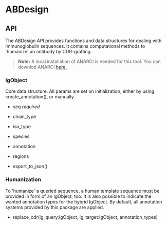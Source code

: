 # ABDesign

## API

The ABDesign API provides functions and data structures for dealing with Immunoglobulin sequences. It contains computational methods to 'humanize' an antibody by CDR-grafting.

> **Note:** A local installation of ANARCI is needed for this tool. You can downlod ANARCI [here.](http://opig.stats.ox.ac.uk/webapps/newsabdab/sabpred/anarci/#download "ANARCI Download")

### IgObject
Core data structure. All params are set on initialization, either by using create_annotation(), or manually.

* seq *required*
* chain_type
* iso_type
* species
* annotation
* regions

* export_to_json()

### Humanization
To 'humanize' a queried sequence, a human template sequence must be provided in form of an IgObject, too. It is also possible to indicate the wanted annotation types for the hybrid IgObject. By default, all annotation systems provided by this package are applied.

* replace_cdr(ig_query:IgObject, ig_target:IgObject, annotation_types)